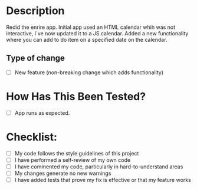 # Description

Redid the enrire app. Initial app used an HTML calendar whih was not interactive, I`ve now updated it to a JS calendar. Added a new functionality where you can add to do item on a specified date on the calendar. 


## Type of change


- [ ] New feature (non-breaking change which adds functionality)



# How Has This Been Tested?


- [ ] App runs as expected. 




# Checklist:

- [ ] My code follows the style guidelines of this project
- [ ] I have performed a self-review of my own code
- [ ] I have commented my code, particularly in hard-to-understand areas
- [ ] My changes generate no new warnings
- [ ] I have added tests that prove my fix is effective or that my feature works
